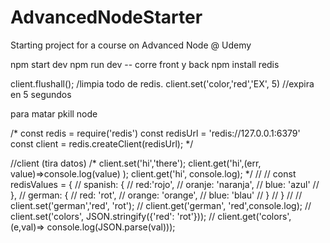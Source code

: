 # AdvancedNodeStarter
Starting project for a course on Advanced Node @ Udemy

npm start dev
npm run dev -- corre front y back
npm install redis

client.flushall(); /limpia todo de redis.
client.set('color,'red','EX', 5) //expira en 5 segundos

para matar pkill node

/*
const redis = require('redis')
const redisUrl = 'redis://127.0.0.1:6379'
const client = redis.createClient(redisUrl);
*/

//client (tira datos)
/*
client.set('hi','there');
client.get('hi',(err, value)=>console.log(value) );
client.get('hi', console.log);
*/
//
// const redisValues = {
//     spanish: {
//         red:'rojo',
//         oranje: 'naranja',
//         blue: 'azul'
//     },
//     german: {
//         red: 'rot',
//         orange: 'orange',
//         blue: 'blau'
//     }
// }
//
// client.set('german','red', 'rot');
// client.get('german', 'red',console.log);
// client.set('colors', JSON.stringify({'red': 'rot'}));
// client.get('colors', (e,val)=> console.log(JSON.parse(val)));
